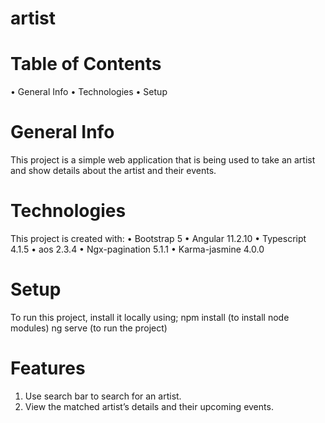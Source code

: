 # artist
# Table of Contents
•	General Info
•	Technologies
•	Setup
# General Info
This project is a simple web application that is being used to take an artist and show details about the artist and their events.
# Technologies
This project is created with:
•	Bootstrap 5 
•	Angular 11.2.10
•	Typescript 4.1.5
•	aos 2.3.4
•	Ngx-pagination 5.1.1
•	Karma-jasmine 4.0.0
# Setup
To run this project, install it locally using;
  npm install (to install node modules)
  ng serve   (to run the project)
# Features
1.	Use search bar to search for an artist.
2.	View the matched artist’s details and their upcoming events.






